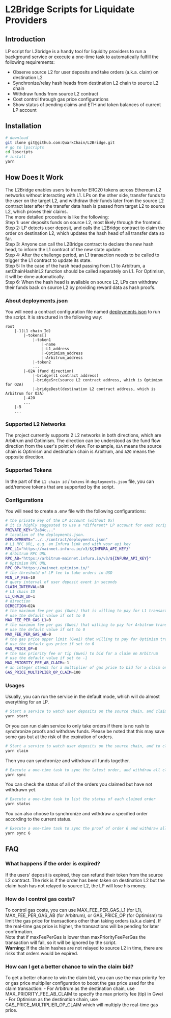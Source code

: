 # L2Bridge Scripts for Liquidate Providers

## Introduction
LP script for L2bridge is a handy tool for liquidity providers to run a background service or execute a one-time task to automatically fulfill the following requirements:
-  Observe source L2 for user deposits and take orders (a.k.a. claim) on destination L2
-  Synchronize/relay hash heads from destination L2 chain to source L2 chain
-  Withdraw funds from source L2 contract
-  Cost control through gas price configurations
-  Show status of pending claims and ETH and token balances of current LP account

## Installation
```sh
# download
git clone git@github.com:QuarkChain/L2Bridge.git
# go to lpscripts
cd lpscripts
# install
yarn
```
## How Does It Work
The L2Bridge enables users to transfer ERC20 tokens across Ethereum L2 networks without interacting with L1. LPs on the other side, transfer funds to the user on the target L2, and withdraw their funds later from the source L2 contract later after the transfer data hash is passed from target L2 to source L2, which proves their claims.  
The more detailed procedure is like the following:  
Step 1: user deposits funds on source L2, most likely through the frontend.  
Step 2: LP detects user deposit, and calls the L2Bridge contract to claim the order on destination L2, which updates the hash head of all transfer data so far.  
Step 3: Anyone can call the L2Bridge contract to declare the new hash head, to inform the L1 contract of the new state update.  
Step 4: After the challenge period, an L1 transaction needs to be called to trigger the L1 contract to update its state.  
Step 5: In the case of the hash head passing from L1 to Arbitrum, a setChainHashInL2 function should be called separately on L1. For Optimism, it will be done automatically.  
Step 6: When the hash head is available on source L2, LPs can withdraw their funds back on source L2 by providing reward data as hash proofs.

### About deployments.json
You will need a contract configuration file named [deployments.json](https://github.com/QuarkChain/L2Bridge/blob/main/contract/deployments.json) to run the script. It is structured in the following way:
```  
root
    |-1(L1 chain Id)
        |-tokens[]
            |-token1
                |-name
                |-L1_address
                |-Optimism_address
                |-Arbitrum_address
            |-token2
            ...
        |-O2A (fund direction)
            |-bridge(l1 contract address)
            |-bridgeSrc(source L2 contract address, which is Optimism for O2A)
            |-bridgeDest(destination L2 contract address, which is Arbitrum for O2A)
        |-A2O
        ...
    |-5
    ...
```

### Supported L2 Networks
The project currently supports 2 L2 networks in both directions, which are Arbitrum and Optimism. 
The direction can be understood as the fund flow direction from the user's point of view. For example, `O2A` means the source chain is Optimism and destination chain is Arbitrum, and `A2O` means the opposite direction.

### Supported Tokens
In the part of the `L1 chain id` / `tokens` in `deployments.json` file, you can add/remove tokens that are supported by the script.
### Configurations
You will need to create a .env file with the following configurations:
```sh
# the private key of the LP account (without 0x)
# it is highly suggested to use a *different* LP account for each script running instance
PRIVATE_KEY="2a84c..."
# location of the deployments.json.
DEPLOYMENTS="../../contract/deployments.json"
# L1 RPC URL, e.g. an Infura link end with your api key
RPC_L1="https://mainnet.infura.io/v3/${INFURA_API_KEY}"
# Arbitrum RPC URL
RPC_AB="https://arbitrum-mainnet.infura.io/v3/${INFURA_API_KEY}"
# Optimism RPC URL
RPC_OP="https://mainnet.optimism.io/"
# the threshold of LP fee to take orders in USD
MIN_LP_FEE=10
# query interval of user deposit event in seconds
CLAIM_INTERVAL=30
# L1 chain ID
L1_CHAIN_ID=1
# direction
DIRECTION=O2A
# the maximum fee per gas (Gwei) that is willing to pay for L1 transaction (inclusive of base fee and max priority fee)
# use the default value if set to 0
MAX_FEE_PER_GAS_L1=0
# the maximum fee per gas (Gwei) that willing to pay for Arbitrum transaction except for claim (inclusive of base fee and max priority fee)
# use the default value if set to 0
MAX_FEE_PER_GAS_AB=0
# the gas price upper limit (Gwei) that willing to pay for Optimism transaction except for claim
# use the default gas price if set to 0
GAS_PRICE_OP=0
# the max priority fee or tip (Gwei) to bid for a claim on Arbitrum 
# use the default value if set to -1
MAX_PRIORITY_FEE_AB_CLAIM=-1
# an integer stands for a multiplier of gas price to bid for a claim on Optimism. e.g. 120 means 1.2x of default gas price
GAS_PRICE_MULTIPLIER_OP_CLAIM=100
```
### Usages
Usually, you can run the service in the default mode, which will do almost everything for an LP.
```sh
# Start a service to watch user deposits on the source chain, and claim, sync proofs, as well as withdraw funds on the destination chain as soon as sync finishes.
yarn start
```
Or you can run claim service to only take orders if there is no rush to synchronize proofs and withdraw funds. Please be noted that this may save some gas but at the risk of the expiration of orders.
```sh
# Start a service to watch user deposits on the source chain, and to claim on the destination chain.
yarn claim
```
Then you can synchronize and withdraw all funds together.
```sh
# Execute a one-time task to sync the latest order, and withdraw all claimed funds.
yarn sync
```
You can check the status of all of the orders you claimed but have not withdrawn yet.
```sh
# Execute a one-time task to list the status of each claimed order
yarn status
```
You can also choose to synchronize and withdraw a specified order according to the current status.
```sh
# Execute a one-time task to sync the proof of order 6 and withdraw all claimed funds before it (include 6).
yarn sync 6
```
## FAQ
### What happens if the order is expired?
If the users' deposit is expired, they can refund their token from the source L2 contract. The risk is if the order has been taken on destination L2 but the claim hash has not relayed to source L2, the LP will lose his money. 
### How do I control gas costs?
To control gas costs, you can use MAX_FEE_PER_GAS_L1 (for L1), MAX_FEE_PER_GAS_AB (for Arbitrum), or GAS_PRICE_OP (for Optimism) to limit the gas price for transactions other than taking orders (a.k.a claim). If the real-time gas price is higher, the transactions will be pending for later confirmation.   
Note that if maxFeePerGas is lower than maxPriorityFeePerGas the transaction will fail, so it will be ignored by the script.  
**Warning:** If the claim hashes are not relayed to source L2 in time, there are risks that orders would be expired. 
### How can I get a better chance to win the claim bid?
To get a better chance to win the claim bid, you can use the max priority fee or gas price multiplier configuration to boost the gas price used for the claim transaction:
    - For Arbitrum as the destination chain, use MAX_PRIORITY_FEE_AB_CLAIM to specify the max priority fee (tip) in Gwei
    - For Optimism as the destination chain, use GAS_PRICE_MULTIPLIER_OP_CLAIM which will multiply the real-time gas price.